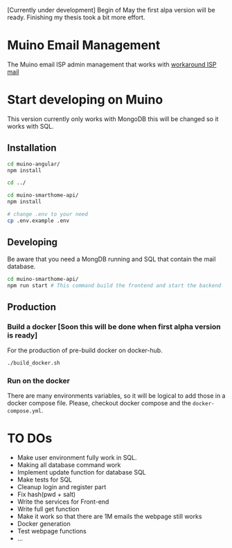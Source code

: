 [Currently under development]
Begin of May the first alpa version will be ready. Finishing my thesis took a bit more effort.

# Muino Email Management
The Muino email ISP admin management that works with [workaround ISP mail](https://workaround.org/ispmail/stretch/whats-new)


# Start developing on Muino
This version currently only works with MongoDB this will be changed so it works with SQL.


## Installation
``` bash 
cd muino-angular/
npm install

cd ../

cd muino-smarthome-api/
npm install

# change .env to your need
cp .env.example .env

```

## Developing
Be aware that you need a MongDB running and SQL that contain the mail database. 
``` bash 
cd muino-smarthome-api/
npm run start # This command build the frontend and start the backend

```

## Production
### Build a docker  [Soon this will be done when first alpha version is ready]
For the production of pre-build docker on docker-hub. 
``` bash 
./build_docker.sh

```

### Run on the docker
There are many environments variables, so it will be logical to add those in a docker compose file. Please, checkout docker compose and the `docker-compose.yml`. 


# TO DOs
* Make user environment fully work in SQL.
* Making all database command work
* Implement update function for database SQL 
* Make tests for SQL
* Cleanup login and register part
* Fix hash(pwd + salt)
* Write the services for Front-end
* Write full get function 
* Make it work so that there are 1M emails the webpage still works
* Docker generation
* Test webpage functions
* ... 
